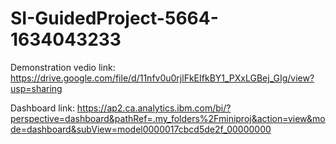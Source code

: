 # SI-GuidedProject-5664-1634043233
Demonstration vedio link: https://drive.google.com/file/d/11nfv0u0rjlFkEIfkBY1_PXxLGBej_GIg/view?usp=sharing

Dashboard link: https://ap2.ca.analytics.ibm.com/bi/?perspective=dashboard&pathRef=.my_folders%2Fminiproj&action=view&mode=dashboard&subView=model0000017cbcd5de2f_00000000
